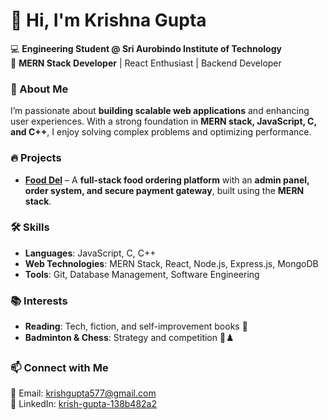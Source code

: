 # 👋 Hi, I'm Krishna Gupta  

💻 **Engineering Student @ Sri Aurobindo Institute of Technology**  
🚀 **MERN Stack Developer** | React Enthusiast | Backend Developer  

### 🔹 About Me  
I’m passionate about **building scalable web applications** and enhancing user experiences. With a strong foundation in **MERN stack, JavaScript, C, and C++**, I enjoy solving complex problems and optimizing performance.  

### 🔥 Projects  
- **[Food Del](#)** – A **full-stack food ordering platform** with an **admin panel, order system, and secure payment gateway**, built using the **MERN stack**.  

### 🛠️ Skills  
- **Languages**: JavaScript, C, C++  
- **Web Technologies**: MERN Stack, React, Node.js, Express.js, MongoDB  
- **Tools**: Git, Database Management, Software Engineering  

### 📚 Interests  
- **Reading**: Tech, fiction, and self-improvement books 📖  
- **Badminton & Chess**: Strategy and competition 🏸♟️  

### 📫 Connect with Me  
📩 Email: [krishgupta577@gmail.com](mailto:krishgupta577@gmail.com)  
🔗 LinkedIn: [krish-gupta-138b482a2](https://www.linkedin.com/in/krish-gupta-138b482a2/)  
